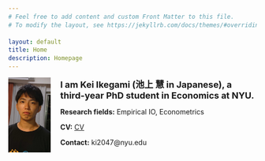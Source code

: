 ```yaml
---
# Feel free to add content and custom Front Matter to this file.
# To modify the layout, see https://jekyllrb.com/docs/themes/#overriding-theme-defaults

layout: default
title: Home
description: Homepage
---
```


<style>
.flex {
  display: flex; /*横並び*/
}
.flex .image {
  width: 160px; /*画像サイズ指定*/
  margin: 0;
  padding: 0;
  overflow: hidden;
  position: relative;
}
.flex .right {
  margin: 0 0 0 20px;
  padding: 0;
}
.flex .title {
  margin: 0 0 10px 0;
  padding: 0;
  font-weight: bold;
  font-size: 18px;
}
.flex .text {
  margin: 10px 0 0;
  padding: 0;
}
</style>


<div class="flex">
  <figure class="image"><img src="assets/img/ikegami_image.JPG" alt=""></figure>
  <div class="right">
    <p class="title">
    I am Kei Ikegami (池上 慧 in Japanese), a third-year PhD student in Economics at NYU.
    </p>
    <p>
    <strong>Research fields:</strong> Empirical IO, Econometrics
    </p>
    <p>
    <strong>CV:</strong> <a href="assets/papers/ikegami_CV.pdf">CV</a>
    </p>
    <p>
    <strong>Contact:</strong> ki2047@nyu.edu
    </p>
  </div>
</div>

